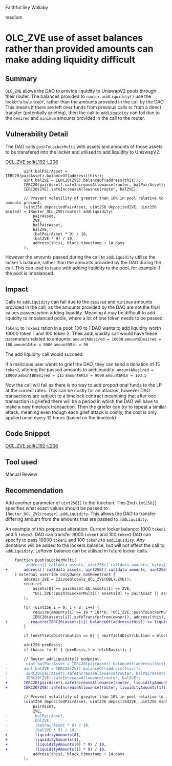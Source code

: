 Faithful Sky Wallaby

medium

# OLC_ZVE use of asset balances rather than provided amounts can make adding liquidity difficult

## Summary

`OLC_ZVE` allows the DAO to provide liquidity to UniswapV2 pools through their router. The balances provided to `router.addLiquidity()` use the locker's `balanceOf`, rather than the amounts provided in the call by the DAO. This means if there are left over funds from previous calls or from a direct transfer (potentially griefing), then the call to `addLiquidity` can fail due to the `desired` and `minimum` amounts provided in the call to the router.

## Vulnerability Detail

The DAO calls `pushToLockerMulti` with assets and amounts of those assets to be transfered into the locker and utilised to add liquidity to UniswapV2.

[OCL_ZVE.sol#L192-L206](https://github.com/sherlock-audit/2024-03-zivoe/blob/main/zivoe-core-foundry/src/lockers/OCL/OCL_ZVE.sol#L192-L206)
```solidity
        uint balPairAsset = IERC20(pairAsset).balanceOf(address(this));
        uint balZVE = IERC20(ZVE).balanceOf(address(this));
        IERC20(pairAsset).safeIncreaseAllowance(router, balPairAsset);
        IERC20(ZVE).safeIncreaseAllowance(router, balZVE);

        // Prevent volatility of greater than 10% in pool relative to amounts present.
        (uint256 depositedPairAsset, uint256 depositedZVE, uint256 minted) = IRouter_OCL_ZVE(router).addLiquidity(
            pairAsset, 
            ZVE, 
            balPairAsset,
            balZVE, 
            (balPairAsset * 9) / 10,
            (balZVE * 9) / 10, 
            address(this), block.timestamp + 14 days
        );
```
However the amounts passed during the call to `addLiquidity` utilise the locker's balance, rather than the amounts provided by the DAO during the call. This can lead to issue with adding liquidity to the pool, for example if the pool is imbalanced.

## Impact

Calls to `addLiquidity` can fail due to the `desired` and `minimum` amounts provided in the call, as the amounts provided by the DAO are not the final values passed when adding liquidity. Meaning it may be difficult to add liquidity to imbalanced pools, where a lot of one token needs to be passed:

`Token1` to `Token2` ration in a pool: 100 to 1
DAO wants to add liquidity worth 10000 token 1 and 100 token 2.
Their addLiquidity call would have these parameters related to amounts:
`amountADesired = 10000`
`amountBDesired = 100`
`amountAMin = 9000`
`amountBMin = 90`

The add liquidity call would succeed.

If a malicious user wants to grief the DAO, they can send a donation of 15 `token2`, altering the passed amounts to addLiquidity:
`amountADesired = 10000`
`amountBDesired = 115`
`amountAMin = 9000`
`amountBMin = 103.5`

Now the call will fail as there is no way to add proportional funds to the LP at the correct rates. This can be costly for an attacker, however DAO transactions are subject to a timelock contract meanining that after one transaction is griefed there will be a period in which the DAO will have to make a new timelock transaction. Then the griefer can try to repeat a similar attack, meaning even though each grief attack is costly, the cost is only applied once every 12 hours (based on the timelock).

## Code Snippet

[OCL_ZVE.sol#L192-L206](https://github.com/sherlock-audit/2024-03-zivoe/blob/main/zivoe-core-foundry/src/lockers/OCL/OCL_ZVE.sol#L192-L206)

## Tool used

Manual Review

## Recommendation

Add another parameter of `uint256[]` to the function. This 2nd `uint256[]` specifies what exact values should be passed to `IRouter_OCL_ZVE(router).addLiquidity`. This allows the DAO to transfer differing amount from the amounts that are passed to `addLiquidity`. 

An example of this proposed alteration:
Current locker balance: 1000 `token1` and 5 `token2`.
DAO can transfer 9000 `token1` and 100 `token2`
DAO can specify to pass 10000 `token1` and 100 `token2` to `addLiquidity`.
Any donations will be added to the lockers balance, but will not affect the call to `addLiquidity`. Leftover balance can be utilised in future locker calls.

```diff
    function pushToLockerMulti(
-        address[] calldata assets, uint256[] calldata amounts, bytes[] calldata data
+       address[] calldata assets, uint256[] calldata amounts, uint256[] calldata liquidityAmounts, bytes[] calldata data   
    ) external override onlyOwner nonReentrant {
        address ZVE = IZivoeGlobals_OCL_ZVE(GBL).ZVE();
        require(
            assets[0] == pairAsset && assets[1] == ZVE,
            "OCL_ZVE::pushToLockerMulti() assets[0] != pairAsset || assets[1] != ZVE"
        );

        for (uint256 i = 0; i < 2; i++) {
            require(amounts[i] >= 10 * 10**6, "OCL_ZVE::pushToLockerMulti() amounts[i] < 10 * 10**6");
            IERC20(assets[i]).safeTransferFrom(owner(), address(this), amounts[i]);
+          require(IERC20(assets[i]).balanceOf(address(this)) >= liquidityAmounts[i], "not enough balance")
        }

        if (nextYieldDistribution == 0) { nextYieldDistribution = block.timestamp + 30 days; }

        uint256 preBasis;
        if (basis != 0) { (preBasis,) = fetchBasis(); }

        // Router addLiquidity() endpoint.
-        uint balPairAsset = IERC20(pairAsset).balanceOf(address(this));
-       uint balZVE = IERC20(ZVE).balanceOf(address(this));
-        IERC20(pairAsset).safeIncreaseAllowance(router, balPairAsset);
-        IERC20(ZVE).safeIncreaseAllowance(router, balZVE);
+       IERC20(pairAsset).safeIncreaseAllowance(router, liquidityAmounts[0]);
+       IERC20(ZVE).safeIncreaseAllowance(router, liquidityAmounts[1]);

        // Prevent volatility of greater than 10% in pool relative to amounts present.
        (uint256 depositedPairAsset, uint256 depositedZVE, uint256 minted) = IRouter_OCL_ZVE(router).addLiquidity(
            pairAsset, 
            ZVE, 
-            balPairAsset,
-            balZVE, 
-            (balPairAsset * 9) / 10,
-            (balZVE * 9) / 10, 
+            liquidityAmounts[0],
+            liquidityAmounts[1],
+            (liquidityAmounts[0] * 9) / 10,
+            (liquidityAmounts[1] * 9) / 10,
            address(this), block.timestamp + 14 days
        );
```